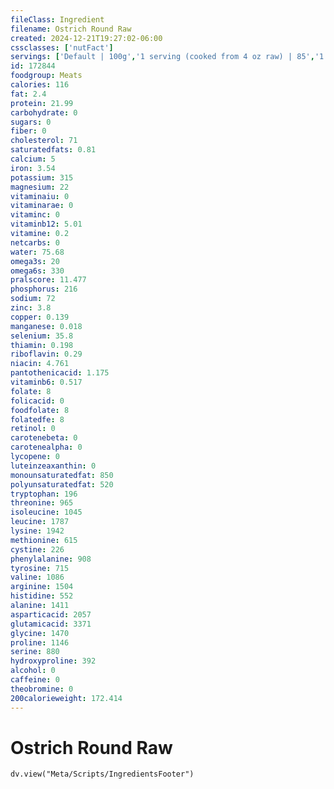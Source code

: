 ```yaml
---
fileClass: Ingredient
filename: Ostrich Round Raw
created: 2024-12-21T19:27:02-06:00
cssclasses: ['nutFact']
servings: ['Default | 100g','1 serving (cooked from 4 oz raw) | 85','1 oz | 28.4','1 lb | 453']
id: 172844
foodgroup: Meats
calories: 116
fat: 2.4
protein: 21.99
carbohydrate: 0
sugars: 0
fiber: 0
cholesterol: 71
saturatedfats: 0.81
calcium: 5
iron: 3.54
potassium: 315
magnesium: 22
vitaminaiu: 0
vitaminarae: 0
vitaminc: 0
vitaminb12: 5.01
vitamine: 0.2
netcarbs: 0
water: 75.68
omega3s: 20
omega6s: 330
pralscore: 11.477
phosphorus: 216
sodium: 72
zinc: 3.8
copper: 0.139
manganese: 0.018
selenium: 35.8
thiamin: 0.198
riboflavin: 0.29
niacin: 4.761
pantothenicacid: 1.175
vitaminb6: 0.517
folate: 8
folicacid: 0
foodfolate: 8
folatedfe: 8
retinol: 0
carotenebeta: 0
carotenealpha: 0
lycopene: 0
luteinzeaxanthin: 0
monounsaturatedfat: 850
polyunsaturatedfat: 520
tryptophan: 196
threonine: 965
isoleucine: 1045
leucine: 1787
lysine: 1942
methionine: 615
cystine: 226
phenylalanine: 908
tyrosine: 715
valine: 1086
arginine: 1504
histidine: 552
alanine: 1411
asparticacid: 2057
glutamicacid: 3371
glycine: 1470
proline: 1146
serine: 880
hydroxyproline: 392
alcohol: 0
caffeine: 0
theobromine: 0
200calorieweight: 172.414
---
```


# Ostrich Round Raw

```dataviewjs
dv.view("Meta/Scripts/IngredientsFooter")
```